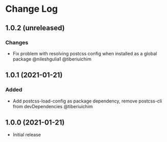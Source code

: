 # Change Log

## 1.0.2 (unreleased)

### Changes

- Fix problem with resolving postcss config when installed as a global package @nileshgulia1 @tiberiuichim

## 1.0.1 (2021-01-21)

### Added

- Add postcss-load-config as package dependency, remove postcss-cli from devDependencies  @tiberiuichim

## 1.0.0 (2021-01-21)

- Initial release

